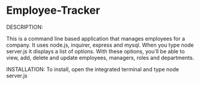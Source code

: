 # Employee-Tracker

DESCRIPTION:

This is a command line based application that manages employees for a company. It uses node.js,
inquirer, express and mysql. When you type node server.js it displays a list of options.
With these options, you'll be able to view, add, delete and update employees, managers, roles and departments. 

INSTALLATION:
To install, open the integrated terminal and type node server.js